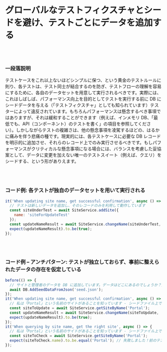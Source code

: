 # グローバルなテストフィクスチャとシードを避け、テストごとにデータを追加する

<br/><br/>

### 一段落説明

テストケースをこれ以上ないほどシンプルに保つ、という黄金のテストルールに則り、各テストは、テスト同士が結合するのを防ぎ、テストフローの理解を容易にするために、各自のデータセットを用意して実行されるべきです。実際には、これはしばしば、パフォーマンス向上を目的としてテストを実行する前に DB にシードデータを与える（「テストフィクスチャ」としても知られています）テスターによって違反されています。もちろんパフォーマンスは懸念するべき事項ではありますが、それは緩和することができます（例えば、インメモリ DB、「最低でも、API（コンポーネント）のテストを書く」の項目を参照してください）。しかしながらテストの複雑さは、他の懸念事項を凌駕するほどの、はるかに痛みを伴う悲痛の種です。現実的には、各テストケースに必要な DB レコードを明示的に追加させ、それらのレコード上でのみ実行させるべきです。もしパフォーマンスがクリティカルな懸念事項になる場合には、バランスを考慮した妥協案として、データに変更を加えない唯一のテストスイート（例えば、クエリ）をシードする、という形がありえます。

<br/><br/>

### コード例: 各テストが独自のデータセットを用いて実行される
```javascript
it('When updating site name, get successful confirmation', async () => {
  // テストは新しいデータを追加し、そのレコードのみを利用して動作しています
  const siteUnderTest = await SiteService.addSite({
    name: 'siteForUpdateTest'
  });
  const updateNameResult = await SiteService.changeName(siteUnderTest, 'newName');
  expect(updateNameResult).to.be(true);
});
```

<br/><br/>

### コード例 – アンチパターン:  テストが独立しておらず、事前に整えられたデータの存在を仮定している
```javascript
before(() => {
  // サイトと管理者のデータを DB に追加しています。データはどこにあるのでしょうか？外部ファイルです。外部の json ファイルか、もしくは マイグレーションフレームワークです。
  await DB.AddSeedDataFromJson('seed.json');
});
it('When updating site name, get successful confirmation', async () => {
  // 私は「Portal」という名前のサイトがあることを知っています - シードファイル上で確認したのです
  const siteToUpdate = await SiteService.getSiteByName('Portal');
  const updateNameResult = await SiteService.changeName(siteToUpdate, 'newName');
  expect(updateNameResult).to.be(true);
});
it('When querying by site name, get the right site', async () => {
  // 私は「Portal」という名前のサイトがあることを知っています - シードファイル上で確認したのです
  const siteToCheck = await SiteService.getSiteByName('Portal');
  expect(siteToCheck.name).to.be.equal('Portal'); // 失敗しました！前のテストがサイト名を変更しています :[
});
```